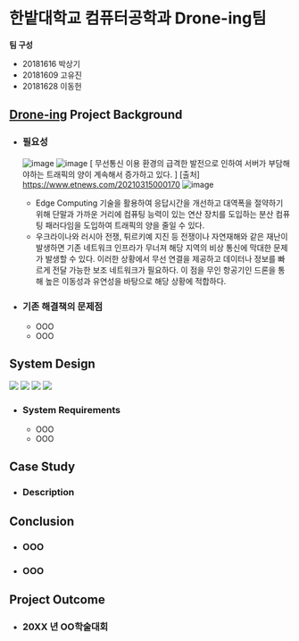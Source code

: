 # 한밭대학교 컴퓨터공학과 Drone-ing팀

**팀 구성**
- 20181616 박상기 
- 20181609 고유진
- 20181628 이동헌

## <u>Drone-ing</u> Project Background
- ### 필요성
  ![image](https://github.com/HBNU-SWUNIV/come-capstone23-drone-ing/assets/100181494/11b9144c-cbab-4691-9134-1f8ff57fa8a1)
  ![image](https://github.com/HBNU-SWUNIV/come-capstone23-drone-ing/assets/100181494/22c74bba-465a-4c69-877b-66a1db309159)
  [ 무선통신 이용 환경의 급격한 발전으로 인하여 서버가 부담해야하는 트래픽의 양이 계속해서 증가하고 있다. ]
  [출처] https://www.etnews.com/20210315000170
![image](https://github.com/HBNU-SWUNIV/come-capstone23-drone-ing/assets/100181494/2787ac3a-ef0e-4309-b455-b3fddf8626de)

  - Edge Computing 기술을 활용하여 응답시간을 개선하고 대역폭을 절약하기 위해 단말과 가까운 거리에 컴퓨팅 능력이 있는 연산 장치를 도입하는 분산 컴퓨팅 패러다임을 도입하여 트래픽의 양을 줄일 수 있다.
  - 우크라이나와 러시아 전쟁, 튀르키예 지진 등 전쟁이나 자연재해와 같은 재난이 발생하면 기존 네트워크 인프라가 무너져 해당 지역의 비상 통신에 막대한 문제가 발생할 수 있다. 이러한 상황에서 무선 연결을 제공하고 데이터나 정보를 빠르게 전달 가능한 보조 네트워크가 필요하다. 이 점을 무인 항공기인 드론을 통해 높은 이동성과 유연성을 바탕으로 해당 상황에 적합하다.
- ### 기존 해결책의 문제점
  - OOO
  - OOO
  
## System Design
<img src="https://img.shields.io/badge/Python-3776AB?style=for-the-badge&logo=Python&logoColor=white"> <img src="https://img.shields.io/badge/Docker-2496ED?style=for-the-badge&logo=Docker&logoColor=white"> <img src="https://img.shields.io/badge/ROS-22314E?style=for-the-badge&logo=ROS&logoColor=white"> <img src="https://img.shields.io/badge/Ubuntu-E95420?style=for-the-badge&logo=Ubuntu&logoColor=white">
  - ### System Requirements
    - OOO
    - OOO
    
## Case Study
  - ### Description
  
  
## Conclusion
  - ### OOO
  - ### OOO
  
## Project Outcome
- ### 20XX 년 OO학술대회 
